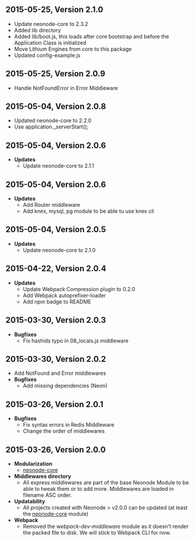 ## 2015-05-25, Version 2.1.0

- Update neonode-core to 2.3.2
- Added lib directory
- Added lib/boot.js, this loads after core bootstrap and before the Application Class is initialized
- Move Lithium Engines from core to this package
- Updated config-example.js

## 2015-05-25, Version 2.0.9

- Handle NotFoundError in Error Middleware

## 2015-05-04, Version 2.0.8

- Updated neonode-core to 2.2.0
- Use application._serverStart();

## 2015-05-04, Version 2.0.6

- **Updates**
     - Update neonode-core to 2.1.1


## 2015-05-04, Version 2.0.6

- **Updates**
     - Add Router middleware
     - Add knex, mysql, pg module to be able tu use knex cli


## 2015-05-04, Version 2.0.5

- **Updates**
     - Update neonode-core to 2.1.0


## 2015-04-22, Version 2.0.4

- **Updates**
     - Update Webpack Compression plugin to 0.2.0
     - Add Webpack autoprefixer-loader
     - Add npm badge to README


## 2015-03-30, Version 2.0.3

- **Bugfixes**
     - Fix hashids typo in 08_locals.js middleware

## 2015-03-30, Version 2.0.2

- Add NotFound and Error middlewares
- **Bugfixes**
     - Add missing dependencies (Neon)


## 2015-03-26, Version 2.0.1

- **Bugfixes**
     - Fix syntax errors in Redis Middleware
     - Change the order of middlewares


## 2015-03-26, Version 2.0.0

 - **Modularization**
     - [neonode-core](https://github.com/sgarza/neonode-core)
 - **Middlewares directory**
     - All express middlewares are part of the base Neonode Module to be able to tweak them or to add more. Middlewares are loaded in filename ASC order.
 - **Updatability**
     - All projects created with Neonode > v2.0.0 can be updated (at least the [neonode-core](https://github.com/sgarza/neonode-core) module)
 - **Webpack**
     - Removed the *webpack-dev-middleware* module as it doesn't render the packed file to disk. We will stick to Webpack CLI for now.
